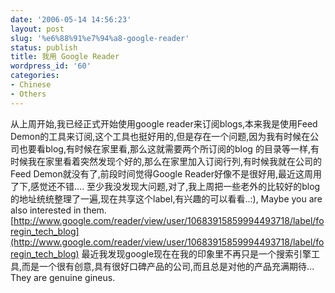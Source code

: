 ```yaml
---
date: '2006-05-14 14:56:23'
layout: post
slug: '%e6%88%91%e7%94%a8-google-reader'
status: publish
title: 我用 Google Reader
wordpress_id: '60'
categories:
- Chinese
- Others
---
```


从上周开始,我已经正式开始使用google reader来订阅blogs,本来我是使用Feed Demon的工具来订阅,这个工具也挺好用的,但是存在一个问题,因为我有时候在公司也要看blog,有时候在家里看,那么这就需要两个所订阅的blog 的目录等一样,有时候我在家里看着突然发现个好的,那么在家里加入订阅行列,有时候我就在公司的Feed Demon就没有了,前段时间觉得Google Reader好像不是很好用,最近这周用了下,感觉还不错....
至少我没发现大问题,对了,我上周把一些老外的比较好的blog的地址统统整理了一遍,现在共享这个label,有兴趣的可以看看..:), Maybe you are also interested in them. [http://www.google.com/reader/view/user/10683915859994493718/label/foregin_tech_blog](http://www.google.com/reader/view/user/10683915859994493718/label/foregin_tech_blog)
最近我发现google现在在我的印象里不再只是一个搜索引擎工具,而是一个很有创意,具有很好口碑产品的公司,而且总是对他的产品充满期待...
They are genuine gineus.
